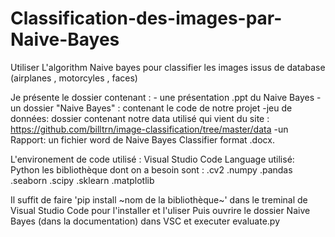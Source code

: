 # Classification-des-images-par-Naive-Bayes
Utiliser L'algorithm Naive bayes pour classifier les images issus de database (airplanes , motorcyles , faces)

Je présente le dossier contenant :
	- une présentation .ppt du Naive Bayes
	- un dossier "Naive Bayes" : contenant le code de notre projet 
	-jeu de données: dossier contenant notre data utilisé qui vient du site : https://github.com/billtrn/image-classification/tree/master/data
   	-un Rapport: un fichier word de Naive Bayes Classifier format .docx.
	


L'environement de code utilisé : Visual Studio Code
Language utilisé: Python
les bibliothèque dont on a besoin sont :
.cv2
.numpy
.pandas
.seaborn
.scipy
.sklearn
.matplotlib

Il suffit de faire 'pip install ~nom de la bibliothèque~' dans le treminal de Visual Studio Code pour l'installer et l'uliser
Puis ouvrire le dossier Naive Bayes (dans la documentation) dans VSC et executer evaluate.py


